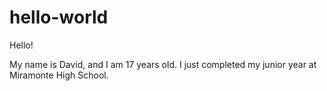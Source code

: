# hello-world
Hello!

My name is David, and I am 17 years old. I just completed my junior year at Miramonte High School.
